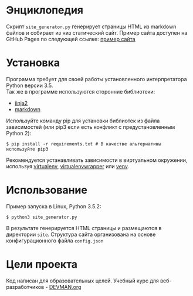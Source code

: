 # Энциклопедия

Скрипт ```site_generator.py``` генерирует страницы HTML из markdown файлов и  собирает из низ статический сайт. Пример сайта доступен на GitHub Pages по следующей ссылке: [пример сайта](https://igorzakhar.github.io/19_site_generator/)  

# Установка

Программа требует для своей работы установленного интерпретатора Python версии 3.5.  
Так же в программе используются сторонние библиотеки:
- [jinja2](http://jinja.pocoo.org/docs/2.10/)
- [markdown](https://python-markdown.github.io/)

Используйте команду pip для установки библиотек из файла зависимостей (или pip3 если есть конфликт с предустановленным Python 2):
```
$ pip install -r requirements.txt # В качестве альтернативы используйте pip3
```
Рекомендуется устанавливать зависимости в виртуальном окружении, используя [virtualenv](https://github.com/pypa/virtualenv), [virtualenvwrapper](https://pypi.python.org/pypi/virtualenvwrapper) или [venv](https://docs.python.org/3/library/venv.html). 

# Использование

Пример запуска в Linux, Python 3.5.2:
```
$ python3 site_generator.py
```
В результате генерируется HTML страницы и размещаются в директории ```site```. Структура сайта организована на основе конфигурационного файла ```config.json``` 

# Цели проекта

Код написан для образовательных целей. Учебный курс для веб-разработчиков - [DEVMAN.org](https://devman.org)
